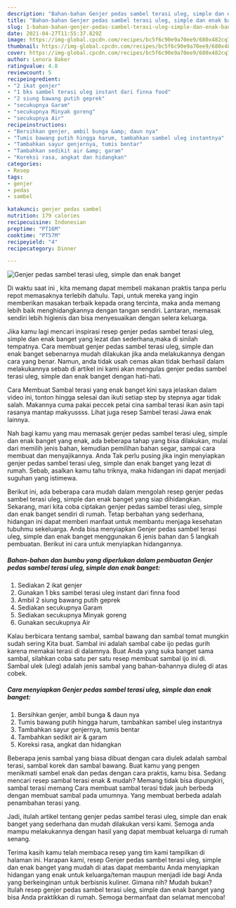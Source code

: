 ```yaml
---
description: "Bahan-bahan Genjer pedas sambel terasi uleg, simple dan enak banget yang nikmat dan Mudah Dibuat"
title: "Bahan-bahan Genjer pedas sambel terasi uleg, simple dan enak banget yang nikmat dan Mudah Dibuat"
slug: 1-bahan-bahan-genjer-pedas-sambel-terasi-uleg-simple-dan-enak-banget-yang-nikmat-dan-mudah-dibuat
date: 2021-04-27T11:55:37.829Z
image: https://img-global.cpcdn.com/recipes/bc5f6c90e9a70ee9/680x482cq70/genjer-pedas-sambel-terasi-uleg-simple-dan-enak-banget-foto-resep-utama.jpg
thumbnail: https://img-global.cpcdn.com/recipes/bc5f6c90e9a70ee9/680x482cq70/genjer-pedas-sambel-terasi-uleg-simple-dan-enak-banget-foto-resep-utama.jpg
cover: https://img-global.cpcdn.com/recipes/bc5f6c90e9a70ee9/680x482cq70/genjer-pedas-sambel-terasi-uleg-simple-dan-enak-banget-foto-resep-utama.jpg
author: Lenora Baker
ratingvalue: 4.8
reviewcount: 5
recipeingredient:
- "2 ikat genjer"
- "1 bks sambel terasi uleg instant dari finna food"
- "2 siung bawang putih geprek"
- "secukupnya Garam"
- "secukupnya Minyak goreng"
- "secukupnya Air"
recipeinstructions:
- "Bersihkan genjer, ambil bunga &amp; daun nya"
- "Tumis bawang putih hingga harum, tambahkan sambel uleg instantnya"
- "Tambahkan sayur genjernya, tumis bentar"
- "Tambahkan sedikit air &amp; garam"
- "Koreksi rasa, angkat dan hidangkan"
categories:
- Resep
tags:
- genjer
- pedas
- sambel

katakunci: genjer pedas sambel 
nutrition: 179 calories
recipecuisine: Indonesian
preptime: "PT16M"
cooktime: "PT57M"
recipeyield: "4"
recipecategory: Dinner

---
```



![Genjer pedas sambel terasi uleg, simple dan enak banget](https://img-global.cpcdn.com/recipes/bc5f6c90e9a70ee9/680x482cq70/genjer-pedas-sambel-terasi-uleg-simple-dan-enak-banget-foto-resep-utama.jpg)

Di waktu  saat ini , kita memang dapat membeli makanan praktis tanpa perlu repot memasaknya terlebih dahulu. Tapi, untuk mereka yang ingin memberikan masakan terbaik kepada orang tercinta, maka anda memang lebih baik menghidangkannya dengan tangan sendiri. Lantaran, memasak sendiri lebih higienis dan bisa menyesuaikan dengan selera keluarga.

Jika kamu lagi mencari inspirasi resep genjer pedas sambel terasi uleg, simple dan enak banget yang lezat dan sederhana,maka di sinilah tempatnya. Cara membuat genjer pedas sambel terasi uleg, simple dan enak banget  sebenarnya mudah dilakukan jika anda melakukannya dengan cara yang benar. Namun, anda tidak usah cemas akan tidak berhasil dalam melakukannya 
sebab di artikel ini kami akan mengulas genjer pedas sambel terasi uleg, simple dan enak banget dengan hati-hati.  

Cara Membuat Sambal terasi yang enak banget kini saya jelaskan dalam video ini, tonton hingga selesai dan ikuti setiap step by stepnya agar tidak salah. Makannya cuma pakai peccek petai cina sambal terasi ikan asin tapi rasanya mantap makyussss. Lihat juga resep Sambel terasi Jawa enak lainnya.

Nah bagi kamu yang mau memasak genjer pedas sambel terasi uleg, simple dan enak banget yang enak, ada beberapa tahap yang bisa dilakukan, mulai dari memilih jenis bahan, kemudian pemilihan bahan segar, sampai cara membuat dan menyajikannya. Anda Tak perlu pusing jika ingin menyiapkan genjer pedas sambel terasi uleg, simple dan enak banget yang lezat di rumah. Sebab, asalkan kamu  tahu triknya, maka hidangan ini dapat menjadi suguhan yang istimewa.

Berikut ini, ada beberapa cara mudah dalam mengolah resep genjer pedas sambel terasi uleg, simple dan enak banget yang siap dihidangkan. Sekarang, mari kita coba ciptakan genjer pedas sambel terasi uleg, simple dan enak banget sendiri di rumah. Tetap berbahan yang sederhana, hidangan ini dapat memberi manfaat untuk membantu menjaga kesehatan tubuhmu sekeluarga. Anda bisa menyiapkan Genjer pedas sambel terasi uleg, simple dan enak banget menggunakan 6 jenis bahan dan 5 langkah pembuatan. Berikut ini cara untuk menyiapkan hidangannya.

<!--inarticleads1-->

##### Bahan-bahan dan bumbu yang diperlukan dalam pembuatan Genjer pedas sambel terasi uleg, simple dan enak banget:

1. Sediakan 2 ikat genjer
1. Gunakan 1 bks sambel terasi uleg instant dari finna food
1. Ambil 2 siung bawang putih geprek
1. Sediakan secukupnya Garam
1. Sediakan secukupnya Minyak goreng
1. Gunakan secukupnya Air


Kalau berbicara tentang sambal, sambal bawang dan sambal tomat mungkin sudah sering Kita buat. Sambal ini adalah sambal cabe ijo pedas gurih karena memakai terasi di dalamnya. Buat Anda yang suka banget sama sambal, silahkan coba satu per satu resep membuat sambal ijo ini di. Sambal ulek (uleg) adalah jenis sambal yang bahan-bahannya diuleg di atas cobek. 

<!--inarticleads2-->

##### Cara menyiapkan Genjer pedas sambel terasi uleg, simple dan enak banget:

1. Bersihkan genjer, ambil bunga &amp; daun nya
1. Tumis bawang putih hingga harum, tambahkan sambel uleg instantnya
1. Tambahkan sayur genjernya, tumis bentar
1. Tambahkan sedikit air &amp; garam
1. Koreksi rasa, angkat dan hidangkan


Beberapa jenis sambal yang biasa dibuat dengan cara diulek adalah sambal terasi, sambal korek dan sambal bawang. Buat kamu yang pengen menikmati sambel enak dan pedas dengan cara praktis, kamu bisa. Sedang mencari resep sambal terasi enak &amp; mudah? Memang tidak bisa dipungkiri, sambal terasi memang Cara membuat sambal terasi tidak jauh berbeda dengan membuat sambal pada umumnya. Yang membuat berbeda adalah penambahan terasi yang. 

Jadi, itulah artikel tentang  genjer pedas sambel terasi uleg, simple dan enak banget  yang sederhana dan mudah dilakukan versi kami. Semoga anda mampu melakukannya dengan hasil yang dapat membuat keluarga di rumah senang. 

Terima kasih kamu telah membaca resep yang tim kami tampilkan di halaman ini. Harapan kami, resep  Genjer pedas sambel terasi uleg, simple dan enak banget yang mudah di atas dapat membantu Anda menyiapkan hidangan yang enak untuk keluarga/teman maupun menjadi ide bagi Anda yang berkeinginan untuk berbisnis kuliner. Gimana nih? Mudah bukan? Itulah resep genjer pedas sambel terasi uleg, simple dan enak banget yang bisa Anda praktikkan di rumah. Semoga bermanfaat dan selamat mencoba!

